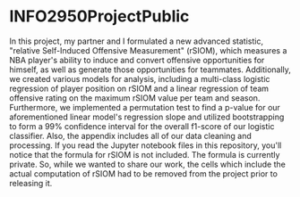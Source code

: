 # INFO2950ProjectPublic
In this project, my partner and I formulated a new advanced statistic, "relative Self-Induced Offensive Measurement" (rSIOM), which measures a NBA player's ability to induce and convert offensive opportunities for himself, as well as generate those opportunities for teammates. Additionally, we created various models for analysis, including a multi-class logistic regression of player position on rSIOM and a linear regression of team offensive rating on the maximum rSIOM value per team and season. Furthermore, we implemented a permutation test to find a p-value for our aforementioned linear model's regression slope and utilized bootstrapping to form a 99% confidence interval for the overall f1-score of our logistic classifier. 
Also, the appendix includes all of our data cleaning and processing.
If you read the Jupyter notebook files in this repository, you'll notice that the formula for rSIOM is not included. The formula is currently private. So, while we wanted to share our work, the cells which include the actual computation of rSIOM had to be removed from the project prior to releasing it. 
